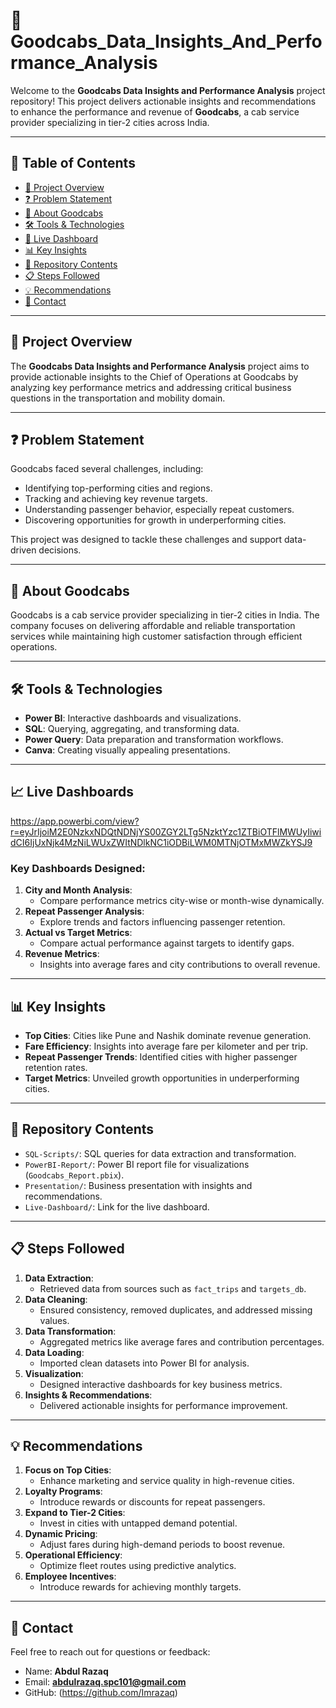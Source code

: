 # 🚖 **Goodcabs_Data_Insights_And_Performance_Analysis**  

Welcome to the **Goodcabs Data Insights and Performance Analysis** project repository! This project delivers actionable insights and recommendations to enhance the performance and revenue of **Goodcabs**, a cab service provider specializing in tier-2 cities across India.

---

## 📑 **Table of Contents**  
- [🚀 Project Overview](#project-overview)  
- [❓ Problem Statement](#problem-statement)  
- [🏢 About Goodcabs](#about-goodcabs)  
- [🛠️ Tools & Technologies](#tools--technologies)  
- [📜 Live Dashboard](#live-dashboard)
- [📊 Key Insights](#key-insights)  
- [📂 Repository Contents](#repository-contents)  
- [📋 Steps Followed](#steps-followed)  
- [💡 Recommendations](#recommendations)   
- [📝 Contact](#contact)  

---

## 🚀 **Project Overview**  
The **Goodcabs Data Insights and Performance Analysis** project aims to provide actionable insights to the Chief of Operations at Goodcabs by analyzing key performance metrics and addressing critical business questions in the transportation and mobility domain.

---

## ❓ **Problem Statement**  
Goodcabs faced several challenges, including:  
- Identifying top-performing cities and regions.  
- Tracking and achieving key revenue targets.  
- Understanding passenger behavior, especially repeat customers.  
- Discovering opportunities for growth in underperforming cities.  

This project was designed to tackle these challenges and support data-driven decisions.

---

## 🏢 **About Goodcabs**  
Goodcabs is a cab service provider specializing in tier-2 cities in India. The company focuses on delivering affordable and reliable transportation services while maintaining high customer satisfaction through efficient operations.

---

## 🛠️ **Tools & Technologies**  
- **Power BI**: Interactive dashboards and visualizations.  
- **SQL**: Querying, aggregating, and transforming data.  
- **Power Query**: Data preparation and transformation workflows.  
- **Canva**: Creating visually appealing presentations.  

---

## 📈 **Live Dashboards**  
https://app.powerbi.com/view?r=eyJrIjoiM2E0NzkxNDQtNDNjYS00ZGY2LTg5NzktYzc1ZTBiOTFlMWUyIiwidCI6IjUxNjk4MzNiLWUxZWItNDlkNC1iODBiLWM0MTNjOTMxMWZkYSJ9

### Key Dashboards Designed:  
1. **City and Month Analysis**:  
   - Compare performance metrics city-wise or month-wise dynamically.  
2. **Repeat Passenger Analysis**:  
   - Explore trends and factors influencing passenger retention.  
3. **Actual vs Target Metrics**:  
   - Compare actual performance against targets to identify gaps.  
4. **Revenue Metrics**:  
   - Insights into average fares and city contributions to overall revenue.  

---

## 📊 **Key Insights**  
- **Top Cities**: Cities like Pune and Nashik dominate revenue generation.  
- **Fare Efficiency**: Insights into average fare per kilometer and per trip.  
- **Repeat Passenger Trends**: Identified cities with higher passenger retention rates.  
- **Target Metrics**: Unveiled growth opportunities in underperforming cities.  

---

## 📂 **Repository Contents**  
- `SQL-Scripts/`: SQL queries for data extraction and transformation.  
- `PowerBI-Report/`: Power BI report file for visualizations (`Goodcabs_Report.pbix`).  
- `Presentation/`: Business presentation with insights and recommendations.  
- `Live-Dashboard/`: Link for the live dashboard.  

---

## 📋 **Steps Followed**  
1. **Data Extraction**:  
   - Retrieved data from sources such as `fact_trips` and `targets_db`.  
2. **Data Cleaning**:  
   - Ensured consistency, removed duplicates, and addressed missing values.  
3. **Data Transformation**:  
   - Aggregated metrics like average fares and contribution percentages.  
4. **Data Loading**:  
   - Imported clean datasets into Power BI for analysis.  
5. **Visualization**:  
   - Designed interactive dashboards for key business metrics.  
6. **Insights & Recommendations**:  
   - Delivered actionable insights for performance improvement.  

---

## 💡 **Recommendations**  
1. **Focus on Top Cities**:  
   - Enhance marketing and service quality in high-revenue cities.  
2. **Loyalty Programs**:  
   - Introduce rewards or discounts for repeat passengers.  
3. **Expand to Tier-2 Cities**:  
   - Invest in cities with untapped demand potential.  
4. **Dynamic Pricing**:  
   - Adjust fares during high-demand periods to boost revenue.  
5. **Operational Efficiency**:  
   - Optimize fleet routes using predictive analytics.  
6. **Employee Incentives**:  
   - Introduce rewards for achieving monthly targets.  

---

## 📝 **Contact**
Feel free to reach out for questions or feedback:

- Name: **Abdul Razaq**
- Email: **abdulrazaq.spc101@gmail.com**
- GitHub: (https://github.com/Imrazaq)
